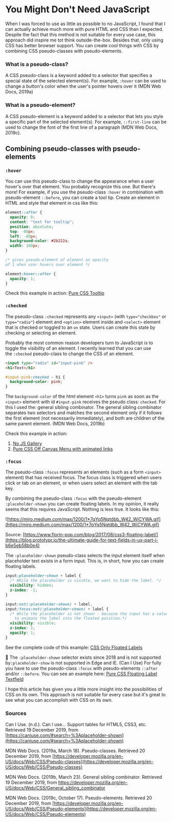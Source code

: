 # You Might Don't Need JavaScript

When I was forced to use as little as possible to no JavaScript, I found that I can actually achieve much more with pure HTML and CSS than I expected. Despite the fact that this method is not suitable for every use case, this approach did inspire me tot think outside-the-box. Besides that, only using CSS has better browser support. You can create cool things with CSS by combining CSS pseudo-classes with pseudo-elements.

### What is a pseudo-class?

A CSS pseudo-class is a keyword added to a selector that specifies a special state of the selected element(s). For example, `:hover` can be used to change a button's color when the user's pointer hovers over it (MDN Web Docs, 2019a)

### What is a pseudo-element?

A CSS pseudo-element is a keyword added to a selector that lets you style a specific part of the selected element(s). For example, `::first-line` can be used to change the font of the first line of a paragraph (MDN Web Docs, 2019c).

## Combining pseudo-classes with pseudo-elements

### `:hover`

You can use this pseudo-class to change the appearance when a user hover's over that element. You probably recognize this one. But there's more! For example, if you use the pseudo-class `:hover` in combination with pseudo-element `::before`, you can create a tool tip. Create an element in HTML and style that element in css like this:

```css
element::after {
  opacity: 0;
  content: "text for tooltip";
  position: absolute;
  top: -80px;
  left: -80px;
  background-color: #2b222a;
  width: 160px;
}

/* gives pseudo-element of element an opacity
of 1 when user hovers over element */

element:hover::after {
  opacity: 1;
}
```

Check this example in action: [Pure CSS Tooltip](https://codepen.io/cristina-silva/pen/XXOpga)

### `:checked`

The pseudo-class `:checked` represents any `<input>` (with `type="checkbox"` or `type="radio"`) element and `<option>` element inside and `<select>` element that is checked or toggled to an `on` state. Users can create this state by checking or selecting an element.

Probably the most common reason developers turn to JavaScript is to toggle the visibility of an element. I recently learned that you can use the `:checked` pseudo-class to change the CSS of an element.

```html
<input type="radio" id="input-pink" />
<h1>Text</h1>
```

```css
#input-pink:checked ~ h1 {
  background-color: pink;
}
```

The `background-color` of the html element `<h1>` turns `pink` as soon as the `<input>` element with id `#input-pink` receives the pseudo class: `checked`. For this I used the: general sibling combinator. The general sibling combinator separates two selectors and matches the second element only if it follows the first element (not necessarily immediately), and both are children of the same parent element. (MDN Web Docs, 2019b)

Check this example in action:

1. [No JS Gallery](https://codepen.io/shaishgandhi/pen/yJzamw?editors=1100)
2. [Pure CSS Off Canvas Menu with animated links](https://codepen.io/amitasaurus/pen/adJGEG)

### `:focus`

The pseudo-class `:focus` represents an elements (such as a form `<input>` element) that has received focus. The focus class is triggered when users click or tab on an element, or when users select an element with the tab key.

By combining the pseudo-class `:focus` with the pseudo-element `:placeholder-shown` you can create floating labels. In my opinion, it really seems that this requires JavaScript. Nothing is less true. It looks like this:

![https://miro.medium.com/max/1200/1*7qYq5Nqtdbb_W42_WiCYWA.gif](https://miro.medium.com/max/1200/1*7qYq5Nqtdbb_W42_WiCYWA.gif)

Source: [https://www.florin-pop.com/blog/2017/08/css3-floating-label/](https://blog.prototypr.io/the-ultimate-guide-for-text-fields-in-ux-part-i-b6e5eb58b0e4)

The `:placeholder-shown` pseudo-class selects the input element itself when placeholder text exists in a form input. This is, in short, how you can create floating labels.

```css
input:placeholder-shown + label {
  /* While the placeholder is visible, we want to hide the label. */
  visibility: hidden;
  z-index: -1;
}

input:not(:placeholder-shown) + label,
input:focus:not(:placeholder-shown) + label {
  /* While the placeholder is not shown - because the input has a value - we want
	to animate the label into the floated position.*/
  visibility: visible;
  z-index: 1;
  opacity: 1;
}
```

See the complete code of this example: [CSS Only Floated Labels](https://codepen.io/callmenick/pen/OxpKNZ)

🚨 The `:placeholder-shown` selector exists since 2018 and is not supported by`:placeholder-show` is not supported in Edge and IE. (Can I Use) For fully you have to use the pseudo-class `:focus` with pseudo-elements `::after` and/or `::before`. You can see an example here: [Pure CSS Floating Label Textfield](https://codepen.io/KtorZ/pen/ZOzdqG)

I hope this article has given you a little more insight into the possibilities of CSS on its own. This approach is not suitable for every case but it's great to see what you can accomplish with CSS on its own.

### Sources

Can I Use. (n.d.). Can I use... Support tables for HTML5, CSS3, etc. Retrieved 19 December 2019, from [https://caniuse.com/#search=%3Aplaceholder-shown](https://caniuse.com/#search=%3Aplaceholder-shown)

MDN Web Docs. (2019a, March 18). Pseudo-classes. Retrieved 20 December 2019, from [https://developer.mozilla.org/en-US/docs/Web/CSS/Pseudo-classes](https://developer.mozilla.org/en-US/docs/Web/CSS/Pseudo-classes)

MDN Web Docs. (2019b, March 23). General sibling combinator. Retrieved 19 December 2019, from https://developer.mozilla.org/en-US/docs/Web/CSS/General_sibling_combinator

MDN Web Docs. (2019c, October 17). Pseudo-elements. Retrieved 20 December 2019, from [https://developer.mozilla.org/en-US/docs/Web/CSS/Pseudo-elements](https://developer.mozilla.org/en-US/docs/Web/CSS/Pseudo-elements)
